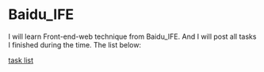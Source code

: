 # Baidu_IFE
I will learn Front-end-web technique from Baidu_IFE.
And I will post all tasks I finished during the time.
The list below:

[task list](http://ife.baidu.com/task/all)